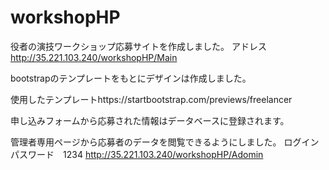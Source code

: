 # workshopHP
 
役者の演技ワークショップ応募サイトを作成しました。
アドレス　http://35.221.103.240/workshopHP/Main
 
bootstrapのテンプレートをもとにデザインは作成しました。　　

使用したテンプレートhttps://startbootstrap.com/previews/freelancer
　　　
   
申し込みフォームから応募された情報はデータベースに登録されます。
 
管理者専用ページから応募者のデータを閲覧できるようにしました。
ログイン　パスワード　1234
http://35.221.103.240/workshopHP/Adomin
 
